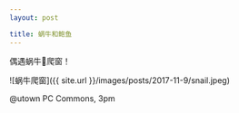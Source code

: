 ```yaml
---
layout: post 

title: 蜗牛和鲍鱼
---
```


偶遇蜗牛🐌爬窗！




![蜗牛爬窗]({{ site.url }}/images/posts/2017-11-9/snail.jpeg)





@utown PC Commons, 3pm
